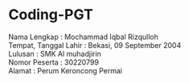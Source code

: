 # Coding-PGT

Nama Lengkap          : Mochammad Iqbal Rizqulloh <br>
Tempat, Tanggal Lahir : Bekasi, 09 September 2004 <br>
Lulusan               : SMK Al muhadjirin <br>
Nomor Peserta         : 30220799 <br>
Alamat                : Perum Keroncong Permai
